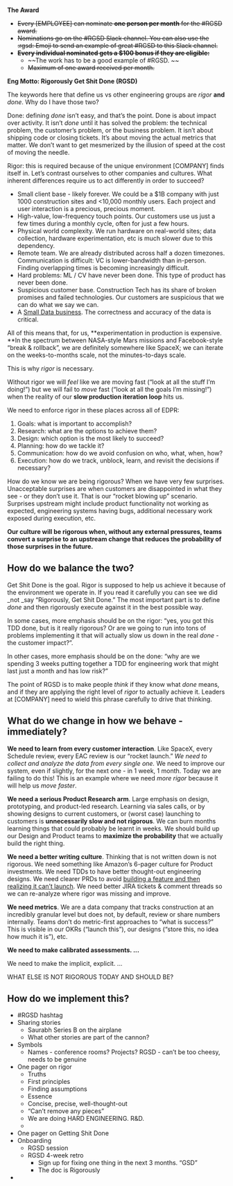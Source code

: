 **The Award**



* ~~Every [EMPLOYEE] can nominate **one person per month** for the #RGSD award.~~
* ~~Nominations go on the #RGSD Slack channel. You can also use the :rgsd: Emoji to send an example of great #RGSD to this Slack channel.~~
* **~~Every individual nominated gets a $100 bonus if they are eligible:~~**
    * ~~The work has to be a good example of #RGSD. ~~
    * ~~Maximum of one award received per month.~~

**Eng Motto: Rigorously Get Shit Done (RGSD)**

The keywords here that define us vs other engineering groups are _rigor_ **and** _done_. Why do I have those two?

Done: defining _done_ isn’t easy, and that’s the point. Done is about impact over activity. It isn’t _done_ until it has solved the problem: the technical problem, the customer’s problem, or the business problem. It isn’t about shipping code or closing tickets. It’s about moving the actual metrics that matter. We don’t want to get mesmerized by the illusion of speed at the cost of moving the needle. 

Rigor: this is required because of the unique environment [COMPANY] finds itself in. Let’s contrast ourselves to other companies and cultures. What inherent differences require us to act differently in order to succeed?



* Small client base - likely forever. We could be a $1B company with just 1000 construction sites and &lt;10,000 monthly users. Each project and user interaction is a precious, precious moment.
* High-value, low-frequency touch points. Our customers use us just a few times during a monthly cycle, often for just a few hours. 
* Physical world complexity. We run hardware on real-world sites; data collection, hardware experimentation, etc is much slower due to this dependency.
* Remote team. We are already distributed across half a dozen timezones. Communication is difficult: VC is lower-bandwidth than in-person. Finding overlapping times is becoming increasingly difficult. 
* Hard problems: ML / CV have never been done. This type of product has never been done.
* Suspicious customer base. Construction Tech has its share of broken promises and failed technologies. Our customers are suspicious that we can do what we say we can.
* A [Small Data business](https://medium.com/dangerous-engineering/a-reference-guide-for-fintech-small-data-engineering-bd65b9796d90). The correctness and accuracy of the data is critical. 

       


All of this means that, for us, **experimentation in production is expensive. **In the spectrum between NASA-style Mars missions and Facebook-style “break & rollback”, we are definitely somewhere like SpaceX; we can iterate on the weeks-to-months scale, not the minutes-to-days scale. 

This is why _rigor_ is necessary. 

Without rigor we will _feel_ like we are moving fast (“look at all the stuff I’m doing!”) but we will fail to _move_ fast (“look at all the goals I’m missing!”) when the reality of our **slow production iteration loop** hits us. 

We need to enforce rigor in these places across all of EDPR:



1. Goals: what is important to accomplish?
2. Research: what are the options to achieve them?
3. Design: which option is the most likely to succeed?
4. Planning: how do we tackle it?
5. Communication: how do we avoid confusion on who, what, when, how? 
6. Execution: how do we track, unblock, learn, and revisit the decisions if necessary?

How do we know we are being rigorous? When we have very few surprises. Unacceptable surprises are when customers are disappointed in what they see - or they don’t use it. That is our “rocket blowing up” scenario. Surprises upstream might include product functionality not working as expected, engineering systems having bugs, additional necessary work exposed during execution, etc.

**Our culture will be rigorous when, without any external pressures, teams convert a surprise to an upstream change that reduces the probability of those surprises in the future.**


## How do we balance the two?

Get Shit Done is the goal. Rigor is supposed to help us achieve it because of the environment we operate in. If you read it carefully you can see we did _not _say “Rigorously, Get Shit Done.” The most important part is to define _done_ and then rigorously execute against it in the best possible way. 

In some cases, more emphasis should be on the rigor: “yes, you got this TDD done, but is it really rigorous? Or are we going to run into tons of problems implementing it that will actually slow us down in the real _done_ - the customer impact?”.

In other cases, more emphasis should be on the done: “why are we spending 3 weeks putting together a TDD for engineering work that might last just a month and has low risk?”

The point of RGSD is to make people _think_ if they know what _done_ means, and if they are applying the right level of _rigor_ to actually achieve it. Leaders at [COMPANY] need to wield this phrase carefully to drive that thinking.  


## What do we change in how we behave - immediately?

**We need to learn from every customer interaction**. Like SpaceX, every Schedule review, every EAC review is our “rocket launch.” _We need to collect and analyze the data from every single one._ We need to improve our system, even if slightly, for the next one - in 1 week, 1 month. Today we are failing to do this! This is an example where we need _more rigor_ because it will help us _move faster_. 

**We need a serious Product Research arm**. Large emphasis on design, prototyping, and product-led research. Learning via sales calls, or by showing designs to current customers, or (worst case) launching to customers is **unnecessarily slow and not rigorous**. We can burn months learning things that could probably be learnt in weeks. We should build up our Design and Product teams to **maximize the probability** that we actually build the right thing.

**We need a better writing culture**. Thinking that is not written down is not rigorous. We need something like Amazon’s 6-pager culture for Product investments. We need TDDs to have better thought-out engineering designs. We need clearer PRDs to avoid [building a feature and then realizing it can’t launch](https://docs.google.com/document/d/1WC3Y0Rp4zyw1-RDWIM9FSS49dBBEdoq1vTNb8kv5LI8/edit). We need better JIRA tickets & comment threads so we can re-analyze where rigor was missing and improve.

**We need metrics**. We are a data company that tracks construction at an incredibly granular level but does not, by default, review or share numbers internally. Teams don’t do metric-first approaches to “what is success?” This is visible in our OKRs (“launch this”), our designs (“store this, no idea how much it is”), etc. 

**We need to make calibrated assessments. ...**

We need to make the implicit, explicit. ...

WHAT ELSE IS NOT RIGOROUS TODAY AND SHOULD BE?


## How do we implement this?



* #RGSD hashtag
* Sharing stories
    * Saurabh Series B on the airplane
    * What other stories are part of the cannon?
* Symbols
    * Names - conference rooms? Projects? RGSD - can’t be too cheesy, needs to be genuine
* One pager on rigor
    * Truths
    * First principles
    * Finding assumptions 
    * Essence
    * Concise, precise, well-thought-out
    * “Can’t remove any pieces”
    * We are doing HARD ENGINEERING. R&D.
    * 
* One pager on Getting Shit Done
* Onboarding
    * RGSD session
    * RGSD 4-week retro
        * Sign up for fixing one thing in the next 3 months. “GSD”
        * The doc is Rigorously
* 